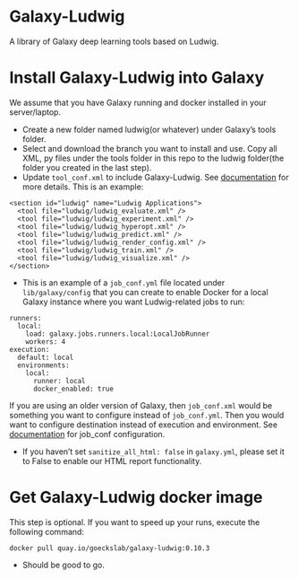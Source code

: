 # Galaxy-Ludwig
A library of Galaxy deep learning tools based on Ludwig.

# Install Galaxy-Ludwig into Galaxy
We assume that you have Galaxy running and docker installed in your server/laptop. 
* Create a new folder named ludwig(or whatever) under Galaxy’s tools folder.
* Select and download the branch you want to install and use. Copy all XML, py files under the tools folder in this repo to the ludwig folder(the folder you created in the last step).
* Update `tool_conf.xml` to include Galaxy-Ludwig. See [documentation](https://docs.galaxyproject.org/en/master/admin/tool_panel.html) for more details. This is an example:
```
<section id="ludwig" name="Ludwig Applications">
  <tool file="ludwig/ludwig_evaluate.xml" />
  <tool file="ludwig/ludwig_experiment.xml" />
  <tool file="ludwig/ludwig_hyperopt.xml" />
  <tool file="ludwig/ludwig_predict.xml" />
  <tool file="ludwig/ludwig_render_config.xml" />
  <tool file="ludwig/ludwig_train.xml" />
  <tool file="ludwig/ludwig_visualize.xml" />
</section>
```

* This is an example of a `job_conf.yml` file located under `lib/galaxy/config` that you can create to enable Docker for a local Galaxy instance where you want Ludwig-related jobs to run:
```
runners:
  local:
    load: galaxy.jobs.runners.local:LocalJobRunner
    workers: 4
execution:
  default: local
  environments:
    local:
      runner: local
      docker_enabled: true
```
If you are using an older version of Galaxy, then `job_conf.xml` would be something you want to configure instead of `job_conf.yml`. Then you would want to configure destination instead of execution and environment. 
See [documentation](https://docs.galaxyproject.org/en/master/admin/jobs.html#running-jobs-in-containers) for job_conf configuration. 
* If you haven’t set `sanitize_all_html: false` in `galaxy.yml`, please set it to False to enable our HTML report functionality.

# Get Galaxy-Ludwig docker image

This step is optional.
If you want to speed up your runs, execute the following command:
```
docker pull quay.io/goeckslab/galaxy-ludwig:0.10.3
```

* Should be good to go. 
